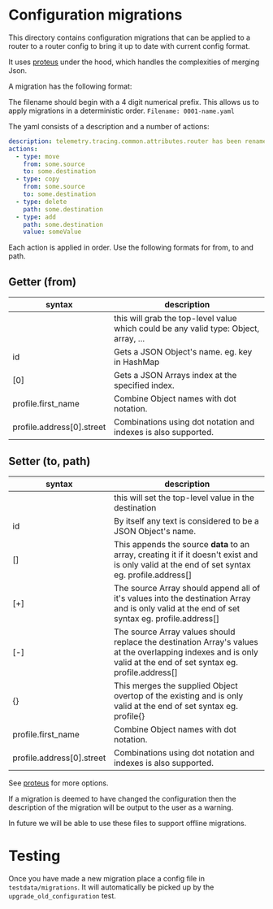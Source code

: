 # Configuration migrations
This directory contains configuration migrations that can be applied to a router to a router config to bring it up to date with current config format.

It uses [proteus](https://github.com/rust-playground/proteus) under the hood, which handles the complexities of merging Json.

A migration has the following format:

The filename should begin with a 4 digit numerical prefix. This allows us to apply migrations in a deterministic order.
`Filename: 0001-name.yaml`

The yaml consists of a description and a number of actions:
```yaml
description: telemetry.tracing.common.attributes.router has been renamed to 'supergraph' for consistency
actions:
  - type: move
    from: some.source
    to: some.destination
  - type: copy
    from: some.source
    to: some.destination
  - type: delete
    path: some.destination
  - type: add
    path: some.destination
    value: someValue
```

Each action is applied in order. Use the following formats for from, to and path.

## Getter (from)
| syntax | description |
---------|-------------|
| | this will grab the top-level value which could be any valid type: Object, array, ... |
| id | Gets a JSON Object's name. eg. key in HashMap |
| [0] | Gets a JSON Arrays index at the specified index. |
| profile.first_name | Combine Object names with dot notation. |
| profile.address[0].street | Combinations using dot notation and indexes is also supported. |

## Setter (to, path)
| syntax | description |
---------|-------------|
| | this will set the top-level value in the destination |
| id | By itself any text is considered to be a JSON Object's name. |
| [] | This appends the source **data** to an array, creating it if it doesn't exist and is only valid at the end of set syntax eg. profile.address[] |
| [\+] | The source Array should append all of it's values into the destination Array and is only valid at the end of set syntax eg. profile.address[] |
| [\-] | The source Array values should replace the destination Array's values at the overlapping indexes and is only valid at the end of set syntax eg. profile.address[] |
| {} | This merges the supplied Object overtop of the existing and is only valid at the end of set syntax eg. profile{} |
| profile.first_name | Combine Object names with dot notation. |
| profile.address[0].street | Combinations using dot notation and indexes is also supported. |

See [proteus](https://github.com/rust-playground/proteus) for more options.

If a migration is deemed to have changed the configuration then the description of the migration will be output to the user as a warning.

In future we will be able to use these files to support offline migrations.

# Testing
Once you have made a new migration place a config file in `testdata/migrations`. It will automatically be picked up by the `upgrade_old_configuration` test.

